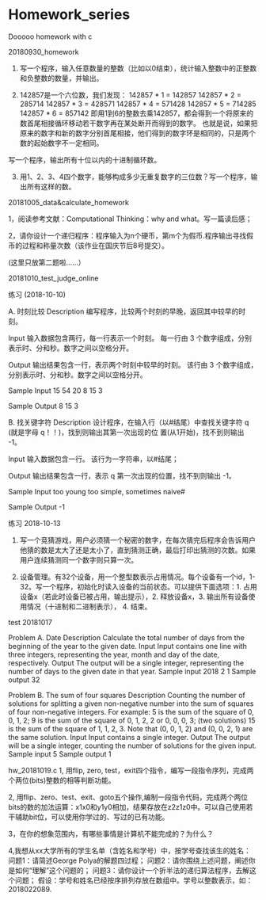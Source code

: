 # Homework_series
Dooooo homework with c

20180930_homework
1. 写一个程序，输入任意数量的整数（比如以0结束），统计输入整数中的正整数和负整数的数量，并输出。

2. 142857是一个六位数，我们发现：
142857 * 1 = 142857
142857 * 2 = 285714
142857 * 3 = 428571
142857 * 4 = 571428
142857 * 5 = 714285
142857 * 6 = 857142
即用1到6的整数去乘142857，都会得到一个将原来的数首尾相接循环移动若干数字再在某处断开而得到的数字。
也就是说，如果把原来的数字和新的数字分别首尾相接，他们得到的数字环是相同的，只是两个数的起始数字不一定相同。

写一个程序，输出所有十位以内的十进制循环数。

3. 用1、2、3、4四个数字，能够构成多少无重复数字的三位数？写一个程序，输出所有这样的数。

20181005_data&calculate_homework

1，阅读参考文献：Computational Thinking：why and what。写一篇读后感；

2，请你设计一个递归程序：程序输入为n个硬币，第m个为假币.程序输出寻找假币的过程和称量次数（该作业在国庆节后8号提交）。

(这里只放第二题啦……）

20181010_test_judge_online

练习 (2018-10-10)

A. 时刻比较
Description
编写程序，比较两个时刻的早晚，返回其中较早的时刻。

Input
输入数据包含两行，每一行表示一个时刻。
每一行由 3 个数字组成，分别表示时、分和秒。数字之间以空格分开。

Output
输出结果包含一行，表示两个时刻中较早的时刻。
该行由 3 个数字组成，分别表示时、分和秒。数字之间以空格分开。

Sample Input
15 54 20
8 15 3

Sample Output
8 15 3

B. 找关键字符
Description
设计程序，在输入行（以#结尾）中查找关键字符 q (就是字母 q！！)，找到则输出其第一次出现的位
置(从1开始)，找不到则输出 -1。

Input
输入数据包含一行。
该行为一字符串，以#结尾；

Output
输出结果包含一行，表示 q 第一次出现的位置，找不到则输出 -1。

Sample Input
too young too simple, sometimes naive#

Sample Output
-1

练习 2018-10-13

1. 写一个竞猜游戏，用户必须猜一个秘密的数字，在每次猜完后程序会告诉用户他猜的数是太大了还是太小了，直到猜测正确，最后打印出猜测的次数。如果用户连续猜测同一个数字则只算一次。

2. 设备管理。有32个设备，用一个整型数表示占用情况。每个设备有一个id，1-32。写一个程序，初始化时读入设备的当前状态。可以提供下面选项：1. 占用设备x（若此时设备已被占用，输出提示），2. 释放设备x，3. 输出所有设备使用情况（十进制和二进制表示）， 4. 结束。

test 20181017

Problem A. Date
Description
Calculate the total number of days from
the beginning of the year to the given date.
Input
Input contains one line with three integers, representing the year, month and day of
the date, respectively. Output
The output will be a single integer, representing the number of days to the
given date in that year. Sample input
2018 2 1
Sample output
32

Problem B. The sum of four squares
Description
Counting the number of solutions for
splitting a given non-negative number into
the sum of squares of four non-negative
integers. For example:
5 is the sum of the square of 0, 0, 1, 2;
9 is the sum of the square of 0, 1, 2, 2 or 0, 0, 0, 3; (two solutions)
15 is the sum of the square of 1, 1, 2, 3. Note that (0, 0, 1, 2) and (0, 0, 2, 1) are
the same solution.
Input
Input contains a single integer. Output
The output will be a single integer, counting the number of solutions for the
given input. Sample input
5
Sample output
1

hw_20181019.c
1, 用flip, zero, test，exit四个指令，编写一段指令序列，完成两个两位(bits)整数的相等判断功能。
 
2, 用flip、zero、test、exit、goto五个操作,编制一段指令代码，完成两个两位bits的数的加法运算：x1x0和y1y0相加，结果存放在z2z1z0中。可以自己使用若干辅助bit位，可以使用你学过的、写过的已有功能。
 
3，在你的想象范围内，有哪些事情是计算机不能完成的？为什么？

4,我想从xx大学所有的学生名单（含姓名和学号）中，按学号查找该生的姓名：
	问题1：请简述George Polya的解题四过程；
	问题2：请你围绕上述问题，阐述你是如何“理解”这个问题的；
	问题3：请你设计一个折半法的递归算法程序，去解这个问题；
	假设：学号和姓名已经按序排列存放在数组中。学号以整数表示，如：2018022089.

 


